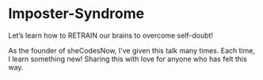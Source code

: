 # Imposter-Syndrome
Let’s learn how to RETRAIN our brains to overcome self-doubt!



As the founder of sheCodesNow, I've given this talk many times. Each time, I learn something new! Sharing this with love for anyone who has felt this way.
